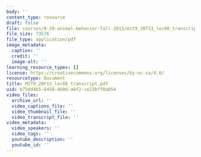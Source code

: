 ```yaml
---
body: ''
content_type: resource
draft: false
file: courses/9-20-animal-behavior-fall-2013/mit9_20f13_lec08_transcript.pdf
file_size: 73576
file_type: application/pdf
image_metadata:
  caption: ''
  credit: ''
  image-alt: ''
learning_resource_types: []
license: https://creativecommons.org/licenses/by-nc-sa/4.0/
resourcetype: Document
title: MIT9_20F13_lec08_transcript.pdf
uid: b75dd4b5-6458-4b0d-a6f2-ce23bff0a054
video_files:
  archive_url: ''
  video_captions_file: ''
  video_thumbnail_file: ''
  video_transcript_file: ''
video_metadata:
  video_speakers: ''
  video_tags: ''
  youtube_description: ''
  youtube_id: ''
---
```

